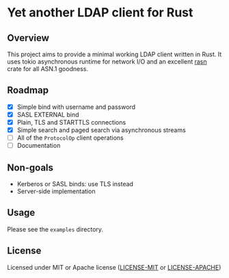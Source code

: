 # Yet another LDAP client for Rust

## Overview

This project aims to provide a minimal working LDAP client written in Rust.
It uses tokio asynchronous runtime for network I/O and an excellent [rasn](https://github.com/XAMPPRocky/rasn)
crate for all ASN.1 goodness.

## Roadmap

- [x] Simple bind with username and password
- [x] SASL EXTERNAL bind
- [x] Plain, TLS and STARTTLS connections
- [x] Simple search and paged search via asynchronous streams
- [ ] All of the `ProtocolOp` client operations
- [ ] Documentation

## Non-goals

* Kerberos or SASL binds: use TLS instead
* Server-side implementation

## Usage 

Please see the `examples` directory.

## License

Licensed under MIT or Apache license ([LICENSE-MIT](https://opensource.org/licenses/MIT)
or [LICENSE-APACHE](https://opensource.org/licenses/Apache-2.0))
